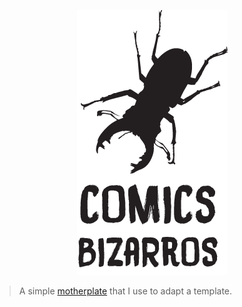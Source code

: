 <p align="center">
	<img src="https://raw.githubusercontent.com/padrisimo/comics_bizarros/master/img/logo.png" alt="logo"/>
</p>

> A simple [motherplate](https://github.com/leemunroe/motherplate) that I use to adapt a template.

